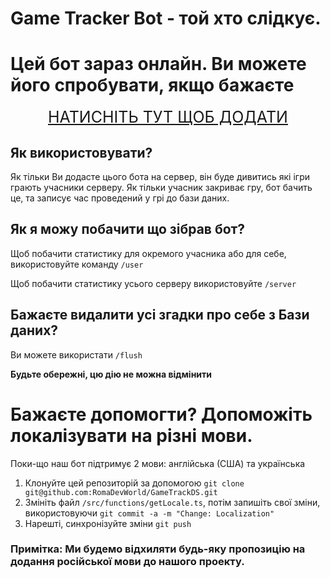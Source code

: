 # Game Tracker Bot - той хто слідкує.

# Цей бот зараз онлайн. Ви можете його спробувати, якщо бажаєте

<div>
  <a class="button" href="https://discord.com/api/oauth2/authorize?client_id=1030546888367288320&permissions=3072&scope=bot" style="display: flex; justify-content: center; font-size: 25px">
    <div class="text">
      НАТИСНІТЬ ТУТ ЩОБ ДОДАТИ
    </div>
  </a>
</div>

## Як використовувати?

Як тільки Ви додасте цього бота на сервер, він буде дивитись які ігри грають учасники серверу. Як тільки учасник закриває гру, бот бачить це, та записує час проведений у грі до бази даних.

## Як я можу побачити що зібрав бот?

Щоб побачити статистику для окремого учасника або для себе, використовуйте команду `/user`

Щоб побачити статистику усього серверу використовуйте `/server`

## Бажаєте видалити усі згадки про себе з Бази даних?

Ви можете використати `/flush`

**Будьте обережні, цю дію не можна відмінити**

# Бажаєте допомогти? Допоможіть локалізувати на різні мови.

Поки-що наш бот підтримує 2 мови: англійська (США) та українська

1. Клонуйте цей репозиторій за допомогою `git clone git@github.com:RomaDevWorld/GameTrackDS.git`
2. Змініть файл `/src/functions/getLocale.ts`, потім запишіть свої зміни, використовуючи `git commit -a -m "Change: Localization"`
3. Нарешті, синхронізуйте зміни `git push`

### Примітка: Ми будемо відхиляти будь-яку пропозицію на додання російської мови до нашого проекту.
